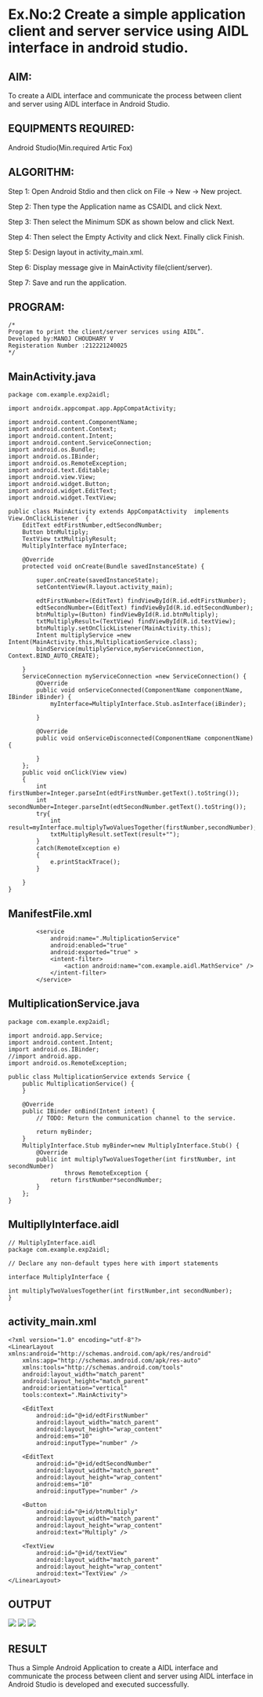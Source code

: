 # Ex.No:2 Create a simple application client and server service using AIDL interface in android studio.


## AIM:

To create a AIDL interface and communicate the process between client and server using AIDL interface in Android Studio.

## EQUIPMENTS REQUIRED:

Android Studio(Min.required Artic Fox)

## ALGORITHM:

Step 1: Open Android Stdio and then click on File -> New -> New project.

Step 2: Then type the Application name as CSAIDL and click Next. 

Step 3: Then select the Minimum SDK as shown below and click Next.

Step 4: Then select the Empty Activity and click Next. Finally click Finish.

Step 5: Design layout in activity_main.xml.

Step 6: Display message give in MainActivity file(client/server).

Step 7: Save and run the application.

## PROGRAM:
```
/*
Program to print the client/server services using AIDL”.
Developed by:MANOJ CHOUDHARY V
Registeration Number :212221240025
*/
```
## MainActivity.java
```
package com.example.exp2aidl;

import androidx.appcompat.app.AppCompatActivity;

import android.content.ComponentName;
import android.content.Context;
import android.content.Intent;
import android.content.ServiceConnection;
import android.os.Bundle;
import android.os.IBinder;
import android.os.RemoteException;
import android.text.Editable;
import android.view.View;
import android.widget.Button;
import android.widget.EditText;
import android.widget.TextView;

public class MainActivity extends AppCompatActivity  implements View.OnClickListener  {
    EditText edtFirstNumber,edtSecondNumber;
    Button btnMultiply;
    TextView txtMultiplyResult;
    MultiplyInterface myInterface;

    @Override
    protected void onCreate(Bundle savedInstanceState) {

        super.onCreate(savedInstanceState);
        setContentView(R.layout.activity_main);

        edtFirstNumber=(EditText) findViewById(R.id.edtFirstNumber);
        edtSecondNumber=(EditText) findViewById(R.id.edtSecondNumber);
        btnMultiply=(Button) findViewById(R.id.btnMultiply);
        txtMultiplyResult=(TextView) findViewById(R.id.textView);
        btnMultiply.setOnClickListener(MainActivity.this);
        Intent multiplyService =new Intent(MainActivity.this,MultiplicationService.class);
        bindService(multiplyService,myServiceConnection, Context.BIND_AUTO_CREATE);

    }
    ServiceConnection myServiceConnection =new ServiceConnection() {
        @Override
        public void onServiceConnected(ComponentName componentName, IBinder iBinder) {
            myInterface=MultiplyInterface.Stub.asInterface(iBinder);

        }

        @Override
        public void onServiceDisconnected(ComponentName componentName) {

        }
    };
    public void onClick(View view)
    {
        int firstNumber=Integer.parseInt(edtFirstNumber.getText().toString());
        int secondNumber=Integer.parseInt(edtSecondNumber.getText().toString());
        try{
            int result=myInterface.multiplyTwoValuesTogether(firstNumber,secondNumber);
            txtMultiplyResult.setText(result+"");
        }
        catch(RemoteException e)
        {
            e.printStackTrace();
        }

    }
}
```
## ManifestFile.xml
```
        <service
            android:name=".MultiplicationService"
            android:enabled="true"
            android:exported="true" >
            <intent-filter>
                <action android:name="com.example.aidl.MathService" />
            </intent-filter>
        </service>
```
## MultiplicationService.java
```
package com.example.exp2aidl;

import android.app.Service;
import android.content.Intent;
import android.os.IBinder;
//import android.app.
import android.os.RemoteException;

public class MultiplicationService extends Service {
    public MultiplicationService() {
    }

    @Override
    public IBinder onBind(Intent intent) {
        // TODO: Return the communication channel to the service.

        return myBinder;
    }
    MultiplyInterface.Stub myBinder=new MultiplyInterface.Stub() {
        @Override
        public int multiplyTwoValuesTogether(int firstNumber, int secondNumber)
                throws RemoteException {
            return firstNumber*secondNumber;
        }
    };
}
```
## MultipllyInterface.aidl
```
// MultiplyInterface.aidl
package com.example.exp2aidl;

// Declare any non-default types here with import statements

interface MultiplyInterface {

int multiplyTwoValuesTogether(int firstNumber,int secondNumber);
}
```
## activity_main.xml
```
<?xml version="1.0" encoding="utf-8"?>
<LinearLayout xmlns:android="http://schemas.android.com/apk/res/android"
    xmlns:app="http://schemas.android.com/apk/res-auto"
    xmlns:tools="http://schemas.android.com/tools"
    android:layout_width="match_parent"
    android:layout_height="match_parent"
    android:orientation="vertical"
    tools:context=".MainActivity">

    <EditText
        android:id="@+id/edtFirstNumber"
        android:layout_width="match_parent"
        android:layout_height="wrap_content"
        android:ems="10"
        android:inputType="number" />

    <EditText
        android:id="@+id/edtSecondNumber"
        android:layout_width="match_parent"
        android:layout_height="wrap_content"
        android:ems="10"
        android:inputType="number" />

    <Button
        android:id="@+id/btnMultiply"
        android:layout_width="match_parent"
        android:layout_height="wrap_content"
        android:text="Multiply" />

    <TextView
        android:id="@+id/textView"
        android:layout_width="match_parent"
        android:layout_height="wrap_content"
        android:text="TextView" />
</LinearLayout>
```

## OUTPUT
![](1.png)
![](2.png)
![](4.png)




## RESULT
Thus a Simple Android Application to create a AIDL interface and communicate the process between client and server using AIDL interface in Android Studio is developed and executed successfully.
